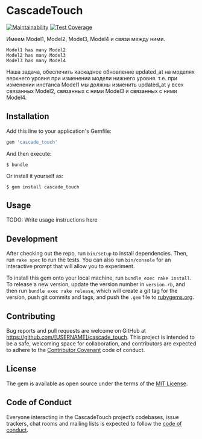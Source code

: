 # CascadeTouch
[![Maintainability](https://api.codeclimate.com/v1/badges/a881059f3a535ddd7a14/maintainability)](https://codeclimate.com/github/markfrst/cascade_touch/maintainability) [![Test Coverage](https://api.codeclimate.com/v1/badges/a881059f3a535ddd7a14/test_coverage)](https://codeclimate.com/github/markfrst/cascade_touch/test_coverage)


Имеем Model1, Model2, Model3, Model4 и связи между ними.

```
Model1 has many Model2
Model2 has many Model3
Model3 has many Model4
```

Наша задача, обеспечить каскадное обновление updated_at на моделях верхнего уровня при изменении модели нижнего уровня. т.е. при изменении инстанса Model1 мы должны изменить updated_at у всех связанных Model2, связанных с ними Model3 и связанных с ними Model4.

## Installation

Add this line to your application's Gemfile:

```ruby
gem 'cascade_touch'
```

And then execute:

    $ bundle

Or install it yourself as:

    $ gem install cascade_touch

## Usage

TODO: Write usage instructions here

## Development

After checking out the repo, run `bin/setup` to install dependencies. Then, run `rake spec` to run the tests. You can also run `bin/console` for an interactive prompt that will allow you to experiment.

To install this gem onto your local machine, run `bundle exec rake install`. To release a new version, update the version number in `version.rb`, and then run `bundle exec rake release`, which will create a git tag for the version, push git commits and tags, and push the `.gem` file to [rubygems.org](https://rubygems.org).

## Contributing

Bug reports and pull requests are welcome on GitHub at https://github.com/[USERNAME]/cascade_touch. This project is intended to be a safe, welcoming space for collaboration, and contributors are expected to adhere to the [Contributor Covenant](http://contributor-covenant.org) code of conduct.

## License

The gem is available as open source under the terms of the [MIT License](https://opensource.org/licenses/MIT).

## Code of Conduct

Everyone interacting in the CascadeTouch project’s codebases, issue trackers, chat rooms and mailing lists is expected to follow the [code of conduct](https://github.com/[USERNAME]/cascade_touch/blob/master/CODE_OF_CONDUCT.md).

